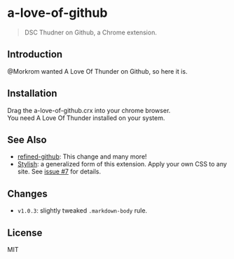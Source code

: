 # a-love-of-github

> DSC Thudner on Github, a Chrome extension.

## Introduction

@Morkrom wanted A Love Of Thunder on Github, so here it is.


## Installation

Drag the a-love-of-github.crx into your chrome browser.  
You need A Love Of Thunder installed on your system.  

## See Also

- [refined-github](https://github.com/sindresorhus/refined-github): This change and many more!
- [Stylish](https://chrome.google.com/webstore/detail/stylish/fjnbnpbmkenffdnngjfgmeleoegfcffe?hl=en): a generalized form of this extension. Apply your own CSS to any site. See [issue #7](https://github.com/rreusser/the-old-github-font/issues/7#issuecomment-232039750) for details.

## Changes

- `v1.0.3`: slightly tweaked `.markdown-body` rule.

## License

MIT
